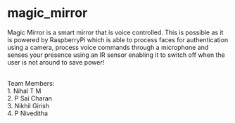 # magic_mirror

Magic Mirror is a smart mirror that is voice controlled. This is possible as it is powered by RaspberryPi
 which is able to process faces for authentication using a camera, process voice commands through a microphone and senses your presence using an IR sensor enabling it to switch off when the user is not around to save power!
 
 <br>
 Team Members: <br>
 1. Nihal T M <br>
 2. P Sai Charan<br>
 3. Nikhil Girish<br>
 4. P Niveditha<br>
 
